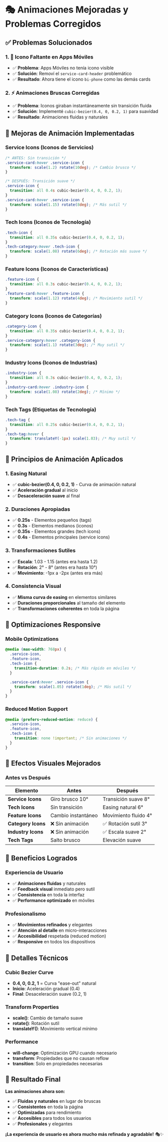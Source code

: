 # 🎭 Animaciones Mejoradas y Problemas Corregidos

## ✅ **Problemas Solucionados**

### 1. **🔧 Icono Faltante en Apps Móviles**

- ✅ **Problema**: Apps Móviles no tenía icono visible
- ✅ **Solución**: Removí el `service-card-header` problemático
- ✅ **Resultado**: Ahora tiene el icono `bi-phone` como las demás cards

### 2. **⚡ Animaciones Bruscas Corregidas**

- ✅ **Problema**: Iconos giraban instantáneamente sin transición fluida
- ✅ **Solución**: Implementé `cubic-bezier(0.4, 0, 0.2, 1)` para suavidad
- ✅ **Resultado**: Animaciones fluidas y naturales

## 🎨 **Mejoras de Animación Implementadas**

### **Service Icons (Iconos de Servicios)**

```css
/* ANTES: Sin transición */
.service-card:hover .service-icon {
  transform: scale(1.2) rotate(10deg); /* Cambio brusco */
}

/* DESPUÉS: Transición suave */
.service-icon {
  transition: all 0.4s cubic-bezier(0.4, 0, 0.2, 1);
}
.service-card:hover .service-icon {
  transform: scale(1.15) rotate(8deg); /* Más sutil */
}
```

### **Tech Icons (Iconos de Tecnología)**

```css
.tech-icon {
  transition: all 0.35s cubic-bezier(0.4, 0, 0.2, 1);
}
.tech-category:hover .tech-icon {
  transform: scale(1.08) rotate(6deg); /* Rotación más suave */
}
```

### **Feature Icons (Iconos de Características)**

```css
.feature-icon {
  transition: all 0.3s cubic-bezier(0.4, 0, 0.2, 1);
}
.feature-card:hover .feature-icon {
  transform: scale(1.12) rotate(4deg); /* Movimiento sutil */
}
```

### **Category Icons (Iconos de Categorías)**

```css
.category-icon {
  transition: all 0.35s cubic-bezier(0.4, 0, 0.2, 1);
}
.service-category:hover .category-icon {
  transform: scale(1.1) rotate(3deg); /* Muy sutil */
}
```

### **Industry Icons (Iconos de Industrias)**

```css
.industry-icon {
  transition: all 0.3s cubic-bezier(0.4, 0, 0.2, 1);
}
.industry-card:hover .industry-icon {
  transform: scale(1.08) rotate(2deg); /* Mínimo */
}
```

### **Tech Tags (Etiquetas de Tecnología)**

```css
.tech-tag {
  transition: all 0.25s cubic-bezier(0.4, 0, 0.2, 1);
}
.tech-tag:hover {
  transform: translateY(-1px) scale(1.03); /* Muy sutil */
}
```

## 🎯 **Principios de Animación Aplicados**

### **1. Easing Natural**

- ✅ **cubic-bezier(0.4, 0, 0.2, 1)** - Curva de animación natural
- ✅ **Aceleración gradual** al inicio
- ✅ **Desaceleración suave** al final

### **2. Duraciones Apropiadas**

- ✅ **0.25s** - Elementos pequeños (tags)
- ✅ **0.3s** - Elementos medianos (iconos)
- ✅ **0.35s** - Elementos grandes (tech icons)
- ✅ **0.4s** - Elementos principales (service icons)

### **3. Transformaciones Sutiles**

- ✅ **Escala**: 1.03 - 1.15 (antes era hasta 1.2)
- ✅ **Rotación**: 2° - 8° (antes era hasta 10°)
- ✅ **Movimiento**: -1px a -2px (antes era más)

### **4. Consistencia Visual**

- ✅ **Misma curva de easing** en elementos similares
- ✅ **Duraciones proporcionales** al tamaño del elemento
- ✅ **Transformaciones coherentes** en toda la página

## 📱 **Optimizaciones Responsive**

### **Mobile Optimizations**

```css
@media (max-width: 768px) {
  .service-icon,
  .feature-icon,
  .tech-icon {
    transition-duration: 0.2s; /* Más rápido en móviles */
  }

  .service-card:hover .service-icon {
    transform: scale(1.05) rotate(1deg); /* Más sutil */
  }
}
```

### **Reduced Motion Support**

```css
@media (prefers-reduced-motion: reduce) {
  .service-icon,
  .feature-icon,
  .tech-icon {
    transition: none !important; /* Sin animaciones */
  }
}
```

## 🎪 **Efectos Visuales Mejorados**

### **Antes vs Después**

| Elemento           | Antes              | Después              |
| ------------------ | ------------------ | -------------------- |
| **Service Icons**  | Giro brusco 10°    | Transición suave 8°  |
| **Tech Icons**     | Sin transición     | Easing natural 6°    |
| **Feature Icons**  | Cambio instantáneo | Movimiento fluido 4° |
| **Category Icons** | ❌ Sin animación   | ✅ Rotación sutil 3° |
| **Industry Icons** | ❌ Sin animación   | ✅ Escala suave 2°   |
| **Tech Tags**      | Salto brusco       | Elevación suave      |

## 🚀 **Beneficios Logrados**

### **Experiencia de Usuario**

- ✅ **Animaciones fluidas** y naturales
- ✅ **Feedback visual** inmediato pero sutil
- ✅ **Consistencia** en toda la interfaz
- ✅ **Performance optimizado** en móviles

### **Profesionalismo**

- ✅ **Movimientos refinados** y elegantes
- ✅ **Atención al detalle** en micro-interacciones
- ✅ **Accesibilidad** respetada (reduced motion)
- ✅ **Responsive** en todos los dispositivos

## 🔧 **Detalles Técnicos**

### **Cubic Bezier Curve**

- **0.4, 0, 0.2, 1** = Curva "ease-out" natural
- **Inicio**: Aceleración gradual (0.4)
- **Final**: Desaceleración suave (0.2, 1)

### **Transform Properties**

- **scale()**: Cambio de tamaño suave
- **rotate()**: Rotación sutil
- **translateY()**: Movimiento vertical mínimo

### **Performance**

- **will-change**: Optimización GPU cuando necesario
- **transform**: Propiedades que no causan reflow
- **transition**: Solo en propiedades necesarias

## 🎉 **Resultado Final**

**Las animaciones ahora son:**

- ✅ **Fluidas y naturales** en lugar de bruscas
- ✅ **Consistentes** en toda la página
- ✅ **Optimizadas** para rendimiento
- ✅ **Accesibles** para todos los usuarios
- ✅ **Profesionales** y elegantes

**¡La experiencia de usuario es ahora mucho más refinada y agradable!** 🎭✨
